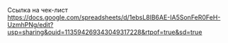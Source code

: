 Ссылка на чек-лист https://docs.google.com/spreadsheets/d/1ebsL8lB6AE-IA5SonFeR0FeH-UzmhPNg/edit?usp=sharing&ouid=113594269343049317228&rtpof=true&sd=true
